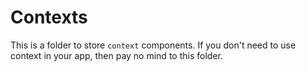 # Contexts
This is a folder to store `context` components. If you don't need to use context in your app, then pay no mind to this folder.